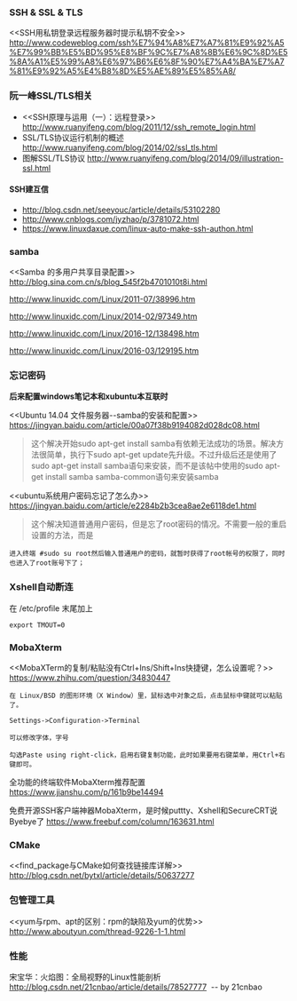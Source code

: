 
### SSH & SSL & TLS

<<SSH用私钥登录远程服务器时提示私钥不安全>>
http://www.codeweblog.com/ssh%E7%94%A8%E7%A7%81%E9%92%A5%E7%99%BB%E5%BD%95%E8%BF%9C%E7%A8%8B%E6%9C%8D%E5%8A%A1%E5%99%A8%E6%97%B6%E6%8F%90%E7%A4%BA%E7%A7%81%E9%92%A5%E4%B8%8D%E5%AE%89%E5%85%A8/

### 阮一峰SSL/TLS相关
- <<SSH原理与运用（一）：远程登录>> http://www.ruanyifeng.com/blog/2011/12/ssh_remote_login.html
- SSL/TLS协议运行机制的概述 http://www.ruanyifeng.com/blog/2014/02/ssl_tls.html
- 图解SSL/TLS协议 http://www.ruanyifeng.com/blog/2014/09/illustration-ssl.html

#### SSH建互信

- http://blog.csdn.net/seeyouc/article/details/53102280
- http://www.cnblogs.com/jyzhao/p/3781072.html
- https://www.linuxdaxue.com/linux-auto-make-ssh-authon.html

### samba

<<Samba 的多用户共享目录配置>>
http://blog.sina.com.cn/s/blog_545f2b4701010t8i.html

http://www.linuxidc.com/Linux/2011-07/38996.htm

http://www.linuxidc.com/Linux/2014-02/97349.htm

http://www.linuxidc.com/Linux/2016-12/138498.htm

http://www.linuxidc.com/Linux/2016-03/129195.htm

### 忘记密码

**后来配置windows笔记本和xubuntu本互联时**

<<Ubuntu 14.04 文件服务器--samba的安装和配置>> 
https://jingyan.baidu.com/article/00a07f38b9194082d028dc08.html
> 这个解决开始sudo apt-get install samba有依赖无法成功的场景。解决方法很简单，执行下sudo apt-get update先升级。不过升级后还是使用了sudo apt-get install samba语句来安装，而不是该帖中使用的sudo apt-get install samba samba-common语句来安装samba

<<ubuntu系统用户密码忘记了怎么办>>
https://jingyan.baidu.com/article/e2284b2b3cea8ae2e6118de1.html
> 这个解决知道普通用户密码，但是忘了root密码的情况。不需要一般的重启设置的方法，而是
```
进入终端 #sudo su root然后输入普通用户的密码，就暂时获得了root帐号的权限了，同时也进入了root账号下了；
```

### Xshell自动断连
在 /etc/profile 末尾加上 
```
export TMOUT=0
```

### MobaXterm

<<MobaXTerm的复制/粘贴没有Ctrl+Ins/Shift+Ins快捷键，怎么设置呢？>>
https://www.zhihu.com/question/34830447
```
在 Linux/BSD 的图形环境（X Window）里，鼠标选中对象之后，点击鼠标中键就可以粘贴了。
```
```
Settings->Configuration->Terminal

可以修改字体，字号

勾选Paste using right-click，启用右键复制功能，此时如果要用右键菜单，用Ctrl+右键即可。
```

全功能的终端软件MobaXterm推荐配置
https://www.jianshu.com/p/161b9be14494

免费开源SSH客户端神器MobaXterm，是时候puttty、Xshell和SecureCRT说Byebye了 https://www.freebuf.com/column/163631.html

### CMake
<<find_package与CMake如何查找链接库详解>>
http://blog.csdn.net/bytxl/article/details/50637277

### 包管理工具

<<yum与rpm、apt的区别：rpm的缺陷及yum的优势>>
http://www.aboutyun.com/thread-9226-1-1.html

### 性能

宋宝华：火焰图：全局视野的Linux性能剖析
http://blog.csdn.net/21cnbao/article/details/78527777  -- by 21cnbao
